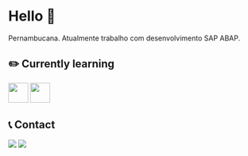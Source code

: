 # Hello :wave:
Pernambucana. Atualmente trabalho com desenvolvimento SAP ABAP.

## :pencil2: Currently learning
<img src="https://cdn.jsdelivr.net/gh/devicons/devicon@latest/icons/python/python-original-wordmark.svg" width="40" height="40"/>
<img src="https://cdn.jsdelivr.net/gh/devicons/devicon@latest/icons/java/java-original-wordmark.svg" width="40" height="40"/>

## :telephone_receiver: Contact
<a href="https://www.linkedin.com/in/gracielle-jose" target="_blank"><img loading="lazy" src="https://img.shields.io/badge/-LinkedIn-%230077B5?style=for-the-badge&logo=linkedin&logoColor=white" target="_blank"></a>
<a href = "mailto:graciellenascimentojose@gmail.com"><img loading="lazy" src="https://img.shields.io/badge/Gmail-D14836?style=for-the-badge&logo=gmail&logoColor=white" target="_blank"></a>
